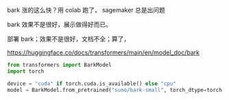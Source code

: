 


bark 涨的这么快？用 colab 跑了， sagemaker 总是出问题

bark 效果不是很好，展示做得好而已。

部署 bark；效果不是很好，文档不全；算了，


https://huggingface.co/docs/transformers/main/en/model_doc/bark

```python
from transformers import BarkModel
import torch

device = "cuda" if torch.cuda.is_available() else "cpu"
model = BarkModel.from_pretrained("suno/bark-small", torch_dtype=torch.float16).to(device)
```